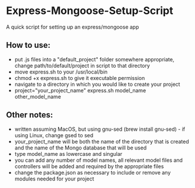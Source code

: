 # Express-Mongoose-Setup-Script
A quick script for setting up an express/mongoose app

## How to use:
- put .js files into a "default_project" folder somewhere appropriate, change path/to/default/project in script to that directory
- move express.sh to your /usr/local/bin
- chmod +x express.sh to give it executable permission
- navigate to a directory in which you would like to create your project
- project="your_project_name" express.sh model_name other_model_name

## Other notes:
- written assuming MacOS, but using gnu-sed (brew install gnu-sed) - if using Linux, change gsed to sed
- your_project_name will be both the name of the directory that is created and the name of the Mongo database that will be used
- type model_name as lowercase and singular
- you can add any number of model names, all relevant model files and controllers will be added and required by the appropriate files
- change the package.json as necessary to include or remove any modules needed for your project
